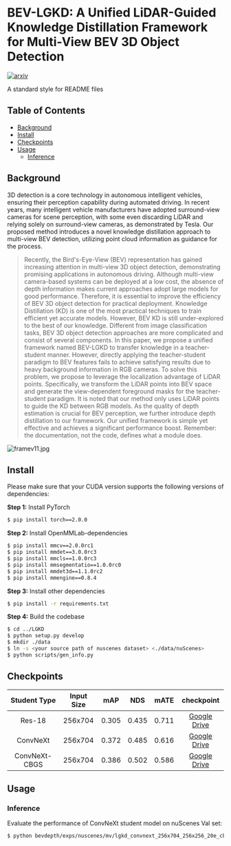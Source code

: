 # BEV-LGKD: A Unified LiDAR-Guided Knowledge Distillation Framework for Multi-View BEV 3D Object Detection

[![arxiv](https://img.shields.io/badge/readme%20style-standard-brightgreen.svg?style=flat-square)](https://github.com/RichardLitt/standard-readme)

A standard style for README files




## Table of Contents

- [Background](#background)
- [Install](#install)
- [Checkpoints](#checkpoints)
- [Usage](#usage)
	- [Inference](#inference)


## Background

3D detection is a core technology in autonomous intelligent vehicles, ensuring their perception capability during automated driving. In recent years, many intelligent vehicle manufacturers have adopted surround-view cameras for scene perception, with some even discarding LiDAR and relying solely on surround-view cameras, as demonstrated by Tesla. Our proposed method introduces a novel knowledge distillation approach to multi-view BEV detection, utilizing point cloud information as guidance for the process.

> Recently, the Bird's-Eye-View (BEV) representation has gained increasing attention in multi-view 3D object detection, demonstrating promising applications in autonomous driving. Although multi-view camera-based systems can be deployed at a low cost, the absence of depth information makes current approaches adopt large models for good performance. Therefore, it is essential to improve the efficiency of BEV 3D object detection for practical deployment. Knowledge Distillation (KD) is one of the most practical techniques to train efficient yet accurate models. However, BEV KD is still under-explored to the best of our knowledge. Different from image classification tasks, BEV 3D object detection approaches are more complicated and consist of several components. In this paper, we propose a unified framework named BEV-LGKD to transfer knowledge in a teacher-student manner. However, directly applying the teacher-student paradigm to BEV features fails to achieve satisfying results due to heavy background information in RGB cameras. To solve this problem, we propose to leverage the localization advantage of LiDAR points. Specifically, we transform the LiDAR points into BEV space and generate the view-dependent foreground masks for the teacher-student paradigm. It is noted that our method only uses LiDAR points to guide the KD between RGB models. As the quality of depth estimation is crucial for BEV perception, we further introduce depth distillation to our framework. Our unified framework is simple yet effective and achieves a significant performance boost.
> Remember: the documentation, not the code, defines what a module does.

![framev11.jpg](https://i.imgs.ovh/i/2023/09/06/64f82c9997a26.jpg)





## Install

Please make sure that your CUDA version supports the following versions of dependencies:

**Step 1:** Install PyTorch
```sh
$ pip install torch==2.0.0 
```

**Step 2:** Install OpenMMLab-dependencies
```sh
$ pip install mmcv==2.0.0rc1
$ pip install mmdet==3.0.0rc3
$ pip install mmcls==1.0.0rc3
$ pip install mmsegmentatio==1.0.0rc0
$ pip install mmdet3d==1.1.0rc2
$ pip install mmengine==0.8.4
```

**Step 3:** Install other dependencies
```sh
$ pip install -r requirements.txt
```

**Step 4:** Build the codebase
```sh
$ cd ../LGKD
$ python setup.py develop
$ mkdir ./data
$ ln -s <your source path of nuscenes dataset> <./data/nuScenes>
$ python scripts/gen_info.py
```



## Checkpoints


| Student Type | Input Size  |mAP  | NDS | mATE | checkpoint|
| :------------:|:---------------:|:---------------:|:---------------:|:-----:|:-----:|
| Res-18     | 256x704 |0.305 | 0.435 | 0.711 |[Google Drive](https://drive.google.com/file/d/10YJ7SrmmHtbQ86ST3aBWqtNuLx5YFcjt/view?usp=drive_link) |
| ConvNeXt      |256x704 |0.372 |   0.485 | 0.616  |[Google Drive](https://drive.google.com/file/d/1m36jZ5DUAUxAxbCFXWvUfH29PDp1wDDR/view?usp=drive_link) |
| ConvNeXt-CBGS      |256x704 |0.386 |   0.502| 0.586 |[Google Drive](https://drive.google.com/file/d/1vTgzdDUk614HmhHvyiI-LHNe6U6VF4M3/view?usp=drive_link) |

## Usage



### Inference
Evaluate the performance of ConvNeXt student model on nuScenes Val set:
```sh
$ python bevdepth/exps/nuscenes/mv/lgkd_convnext_256x704_256x256_20e_cbgs_2key.py -e --gpus 1 -b 4 --ckpt_path <Your checkpoint path>

```






